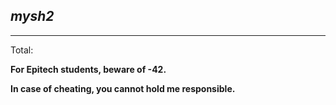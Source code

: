 *mysh2*
---
---

Total:

**For Epitech students, beware of -42.**

**In case of cheating, you cannot hold me responsible.**
